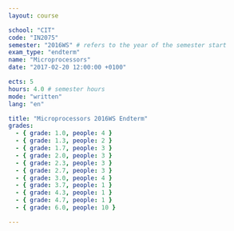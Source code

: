 ```yaml
---
layout: course

school: "CIT"
code: "IN2075"
semester: "2016WS" # refers to the year of the semester start
exam_type: "endterm"
name: "Microprocessors"
date: "2017-02-20 12:00:00 +0100"

ects: 5
hours: 4.0 # semester hours
mode: "written"
lang: "en"

title: "Microprocessors 2016WS Endterm"
grades:
  - { grade: 1.0, people: 4 }
  - { grade: 1.3, people: 2 }
  - { grade: 1.7, people: 3 }
  - { grade: 2.0, people: 3 }
  - { grade: 2.3, people: 3 }
  - { grade: 2.7, people: 3 }
  - { grade: 3.0, people: 4 }
  - { grade: 3.7, people: 1 }
  - { grade: 4.3, people: 1 }
  - { grade: 4.7, people: 1 }
  - { grade: 6.0, people: 10 }

---
```

